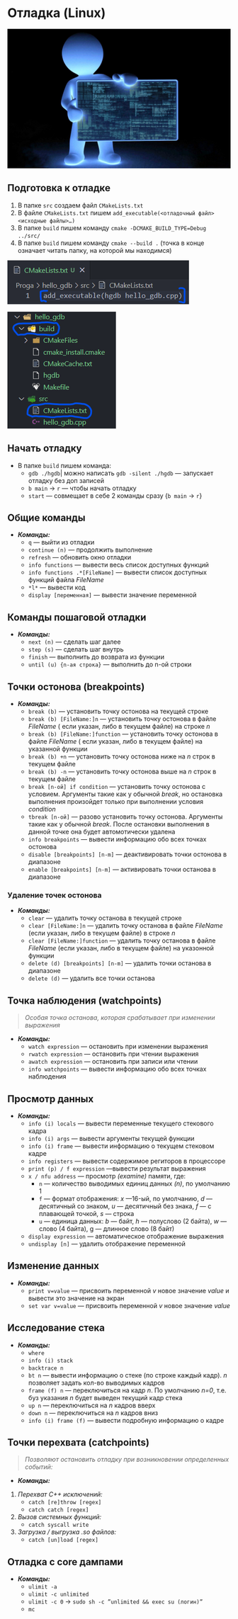 # Отладка (Linux)

![прога.jpg](img/foto.jpg)

## Подготовка к отладке

1.  В папке `src` создаем файл `CMakeLists.txt` 
2. В файле `CMakeLists.txt` пишем `add_executable(<отладочный файл> <исходные файлы>…)`
3. В папке `build` пишем команду `cmake -DCMAKE_BUILD_TYPE=Debug ../src/`
4. В папке `build`  пишем команду `cmake --build .` (точка в конце означает читать папку, на которой мы находимся)

![Untitled](img/foto_1.png)

![Untitled](img/foto_2.png)

## Начать отладку

- В папке `build` пишем команда:
    - `gdb ./hgdb`| можно написать `gdb -silent ./hgdb` — запускает отладку без доп записей
    - `b main` → `r` — чтобы начать отладку
    - `start` — совмещает в себе 2 команды сразу {`b main` → `r`}

## Общие команды

- ***Команды:***
    - `q` — выйти из отладки
    - `continue (n)` — продолжить выполнение
    - `refresh` — обновить окно отладки
    - `info functions` — вывести весь список доступных функций
    - `info functions .*[FileName]` — вывести список доступных функций файла *FileName*
    - `*l*` — вывести код
    - `display [переменная]` — вывести значение переменной

## Команды пошаговой отладки

- ***Команды:***
    - `next (n)` — сделать шаг далее
    - `step (s)` — сделать шаг внутрь
    - `finish` — выполнить до возврата из функции
    - `until (u) {n-ая строка}` — выполнить до n-ой строки

## Точки остонова (breakpoints)

- ***Команды:***
    - `break (b)` — установить точку остонова на текущей строке
    - `break (b) [FileName:]n` — установить точку остонова в файле *FileName* ( если указан, либо в текущем файле) на строке *n*
    - `break (b) [FileName:]function` —  установить точку остонова в файле *FileName* ( если указан, либо в текущем файле) на указанной функции
    - `break (b) +n` — установить точку остонова ниже на *n* строк в текущем файле
    - `break (b) -n` — установить точку остонова выше на *n* строк в текущем файле
    - `break [n-ой] if condition` — установить точку остонова с условием. Аргументы такие как у обычной *break*, но остановка выполнения произойдет только при выполнении условия  *condition*
    - `tbreak [n-ой]` —  разово установить точку остонова. Аргументы такие как у обычной *break*. После остановки выполнения в данной точке она будет автомотически удалена
    - `info breakpoints` — вывести информацию обо всех точках остонова
    - `disable [breakpoints] [n-m]` — деактивировать точки остонова в диапазоне
    - `enable [breakpoints] [n-m]` — активировать точки останова в диапазоне

### Удаление точек остонова

- ***Команды:***
    - `clear` — удалить точку останова в текущей строке
    - `clear [FileName:]n` — удалить точку останова в файле *FileName* (если указан, либо в текущем файле) в строке *n*
    - `clear [FileName:]function` — удалить точку останова в файле *FileName* (если указан, либо в текущем файле) на указонной функции
    - `delete (d) [breakpoints] [n-m]` — удалить точки останова в диапазоне
    - `delete (d)` — удалить все точки останова

## Точка наблюдения (watchpoints)

> *Особая точка останова, которая срабатывает при изменении выражения*
> 
- ***Команды:***
    - `watch expression` — остановить при изменении выражения
    - `rwatch expression` — остановить при чтении выражения
    - `awatch expression` — остановить при записи или чтении
    - `info watchpoints` — вывести информацию обо всех точках наблюдения

## Просмотр данных

- ***Команды:***
    - `info (i) locals` — вывести переменные текущего стекового кадра
    - `info (i) args` — вывести аргументы текущей функции
    - `info (i) frame` — вывести информацию о текущем стековом кадре
    - `info registers` — вывести содержимое региторов в процессоре
    - `print (p) / f expression` —вывести результат выражения
    - `x / nfu address` — просмотр *(examine)* памяти, где:
        - `n` — количество выводимых единиц данных *(n)*, по умолчанию 1
        - `f` — формат отображения: *x* —16-ый, по умолчанию, *d* — десятичный со знаком, *u* — десятичный без знака, *f* — с плавающей точкой, *s* — строка
        - `u` — единица данных: *b* — байт, *h* — полуслово (2 байта), *w* — слово (4 байта), g — длинное слово (8 байт)
    - `display expression` — автоматическое отображение выражения
    - `undisplay [n]` — удалить отображение переменной

## Изменение данных

- ***Команды:***
    - `print v=value` — присвоить переменной *v* новое значение *value* и вывести это значение на экран
    - `set var v=value` —  присвоить переменной *v* новое значение *value*

## Исследование стека

- ***Команды:***
    - `where`
    - `info (i) stack`
    - `backtrace n`
    - `bt n` — вывести информацию о стеке (по строке каждый кадр). *n* позволяет задать кол-во выводимых кадров
    - `frame (f) n` — переключиться на кадр *n*. По умолчанию *n=0*, т.е. буз указания *n* будет выведен текущий кадр стека
    - `up n` — переключиться на *n* кадров вверх
    - `down n` — переключиться на *n* кадров вниз
    - `info (i) frame (f)` — вывести подробную информацию о кадре

## Точки перехвата (catchpoints)

> *Позволяют остановить отладку при возникновении определенных событий:*
> 
- ***Команды:***
1. *Перехват С++ исключений:*
    - `catch [re]throw [regex]`
    - `catch catch [regex]`
2. *Вызов системных функций:*
    - `catch syscall write`
3. *Загрузка / выгрузка .so файлов:*
    - `catch [un]load [regex]`

## Отладка с core дампами

- ***Команды:***
    - `ulimit -a`
    - `ulimit -c unlimited`
    - `ulimit -c 0` → `sudo sh -c ”unlimited && exec su (логин)”`
    - `mc`